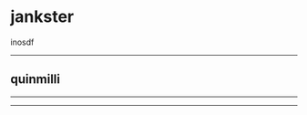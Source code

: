 
<script>
  function divit(func, root) {
    const newPre = document.createElement("pre");
    newPre.innerHTML = func.toString();
  }
</script>


# jankster

inosdf

---

## quinmilli

<div id="exer"></div>
<script>
  function cise() {
    "hoy there"
  };
  document.getElementById(exer).appendChild(divit(cise));
</script>

---
---
